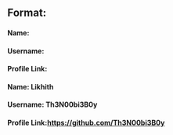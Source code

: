 ## Format:
#### Name:
#### Username:
#### Profile Link:


#### Name: Likhith
#### Username: Th3N00bi3B0y
#### Profile Link:https://github.com/Th3N00bi3B0y
